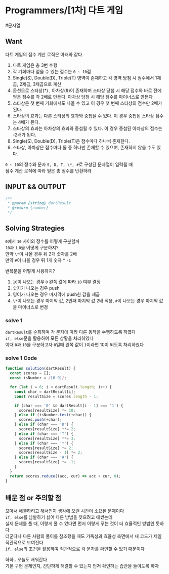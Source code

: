 # Programmers/[1차] 다트 게임

#문자열

## Want

다트 게임의 점수 계산 로직은 아래와 같다

1. 다트 게임은 총 3번 수행
2. 각 기회마다 얻을 수 있는 점수는 `0 ~ 10`점
3. Single(S), Double(D), Triple(T) 영역이 존재하고 각 영역 당첨 시 점수에서 1제곱, 2제곱, 3제곱으로 계산
4. 옵션으로 스타상(\*) , 아차상(#)이 존재하며 스타상 당첨 시 해당 점수와 바로 전에 얻은 점수를 각 2배로 만든다. 아차상 당첨 시 해당 점수를 마이너스로 만든다
5. 스타상은 첫 번째 기회에서도 나올 수 있고 이 경우 첫 번째 스타상의 점수만 2배가 된다.
6. 스타상의 효과는 다른 스타상의 효과와 중첩될 수 있다. 이 경우 중첩된 스타상 점수는 4배가 된다.
7. 스타상의 효과는 아차상의 효과와 중첩될 수 있다. 이 경우 중첩된 아차상의 점수는 -2배가 된다.
8. Single(S), Double(D), Triple(T)은 점수마다 하나씩 존재한다.
9. 스타상, 아차상은 점수마다 둘 중 하나만 존재할 수 있으며, 존재하지 않을 수도 있다.

`0 ~ 10`의 정수와 문자 `S, D, T, \*, #`로 구성된 문자열이 입력될 때  
점수 계산 로직에 따라 얻은 총 점수를 반환하라

## INPUT && OUTPUT

```js
/**
 * @param {string} dartResult
 * @return {number}
 */
```

## Solving Strategies

`0`에서 `10` 사이의 정수를 어떻게 구분할까  
`10`과 `1`,`0`을 어떻게 구분하지?  
만약 `\*`이 나올 경우 뒤 2개 숫자를 2배  
만약 `#`이 나올 경우 뒤 1개 숫자 \* `-1`

반복문을 어떻게 사용하지?

1. `10`이 나오는 경우 `0` 왼쪽 값에 따라 `10` 여부 결정
2. 숫자가 나오는 경우 push
3. 영어가 나오는 경우 마지막에 push한 값을 제곱
4. `\*`이 나오는 경우 마지막 값, 2번째 마지막 값 2배 적용, `#`이 나오는 경우 마지막 값을 마이너스로 변경

### solve 1

`dartResult`를 순회하며 각 문자에 따라 다른 동작을 수행하도록 하였다  
`if, else`문을 활용하여 모든 상황을 처리하였다  
이때 `0`과 `10`을 구분하고자 `0`일때 왼쪽 값이 `1`이라면 10이 되도록 처리하였다

### solve 1 Code

```js
function solution(dartResult) {
  const scores = [];
  const isNumber = /[0-9]/;

  for (let i = 0; i < dartResult.length; i++) {
    const char = dartResult[i];
    const resultSize = scores.length - 1;

    if (char === '0' && dartResult[i - 1] === '1') {
      scores[resultSize] *= 10;
    } else if (isNumber.test(+char)) {
      scores.push(+char);
    } else if (char === 'D') {
      scores[resultSize] **= 2;
    } else if (char === 'T') {
      scores[resultSize] **= 3;
    } else if (char === '*') {
      scores[resultSize] *= 2;
      scores[resultSize - 1] *= 2;
    } else if (char === '#') {
      scores[resultSize] *= -1;
    }
  }
  return scores.reduce((acc, cur) => acc + cur, 0);
}
```

## 배운 점 or 주의할 점

꼬아서 해결하려고 해서인지 생각에 오랜 시간이 소요된 문제이다  
`if, else`를 남발하기 싫어 다른 방법을 찾으려고 애썼는데  
실제 문제를 풀 때, 이렇게 풀 수 있다면 먼저 이렇게 푸는 것이 더 효율적인 방법인 듯하다  
더군다나 다른 사람의 풀이를 참조했을 때도 가독성과 효율성 측면에서 내 코드가 제일 직관적으로 보여진다  
`if, else`의 조건을 활용하여 직관적으로 각 문자를 확인할 수 있기 때문이다

하하.. 오늘도 배워간다  
기본 구현 문제인지, 간단하게 해결할 수 있는지 먼저 확인하는 습관을 들이도록 하자
